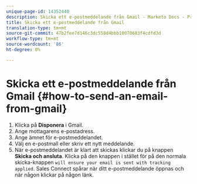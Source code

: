 ```yaml
---
unique-page-id: 14352440
description: Skicka ett e-postmeddelande från Gmail - Marketo Docs - Produktdokumentation
title: Skicka ett e-postmeddelande från Gmail
translation-type: tm+mt
source-git-commit: 47b2fee7d146c3dc558d4bbb10070683f4cdfd3d
workflow-type: tm+mt
source-wordcount: '86'
ht-degree: 0%

---
```



# Skicka ett e-postmeddelande från Gmail {#how-to-send-an-email-from-gmail}

1. Klicka på **Disponera** i Gmail.
1. Ange mottagarens e-postadress.
1. Ange ämnet för e-postmeddelandet.
1. Välj en e-postmall eller skriv ett nytt meddelande.
1. När e-postmeddelandet är klart att skickas klickar du på knappen **Skicka och ansluta**. Klicka på den knappen i stället för på den normala skicka-knappen `will ensure your email is sent with tracking applied`. Sales Connect spårar när ditt e-postmeddelande öppnas och när någon klickar på någon länk.

